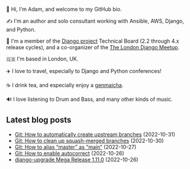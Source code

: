 <p>👋 Hi, I'm Adam, and welcome to my GitHub bio.<p>✍️ I'm an author and solo consultant working with Ansible, AWS, Django, and Python.<p>🦄 I'm a member of the <a class="reference external" href="https://www.djangoproject.com/foundation/teams/">Django project</a> Technical Board (2.2 through 4.x release cycles), and a co-organizer of the <a class="reference external" href="https://www.djangolondon.com/">The London Django Meetup</a>.<p>🇬🇧 I'm based in London, UK.<p>✈️ I love to travel, especially to Django and Python conferences!<p>☕️ I drink tea, and especially enjoy a <a class="reference external" href="https://en.wikipedia.org/wiki/Genmaicha">genmaicha</a>.<p>🔊 I love listening to Drum and Bass, and many other kinds of music.</p></p></p></p></p></p></p>

## Latest blog posts

* [Git: How to automatically create upstream branches](https://adamj.eu/tech/2022/10/31/git-how-to-automatically-create-upstream-branches/) (2022-10-31)
* [Git: How to clean up squash-merged branches](https://adamj.eu/tech/2022/10/30/git-how-to-clean-up-squash-merged-branches/) (2022-10-30)
* [Git: How to alias “master” as “main”](https://adamj.eu/tech/2022/10/27/git-how-to-alias-master-as-main/) (2022-10-27)
* [Git: How to enable autocorrect](https://adamj.eu/tech/2022/10/26/git-how-to-enable-autocorrect/) (2022-10-26)
* [django-upgrade Mega Release 1.11.0](https://adamj.eu/tech/2022/10/26/django-upgrade-mega-release/) (2022-10-26)